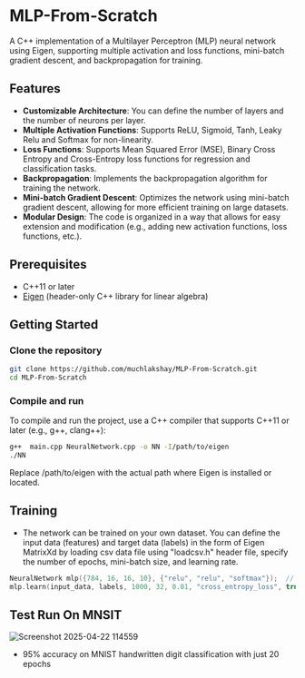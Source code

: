 # MLP-From-Scratch
A C++ implementation of a Multilayer Perceptron (MLP) neural network using Eigen, supporting multiple activation and loss functions, mini-batch gradient descent, and backpropagation for training.

## Features

- **Customizable Architecture**: You can define the number of layers and the number of neurons per layer.
- **Multiple Activation Functions**: Supports ReLU, Sigmoid, Tanh, Leaky Relu and Softmax for non-linearity.
- **Loss Functions**: Supports Mean Squared Error (MSE), Binary Cross Entropy and Cross-Entropy loss functions for regression and classification tasks.
- **Backpropagation**: Implements the backpropagation algorithm for training the network.
- **Mini-batch Gradient Descent**: Optimizes the network using mini-batch gradient descent, allowing for more efficient training on large datasets.
- **Modular Design**: The code is organized in a way that allows for easy extension and modification (e.g., adding new activation functions, loss functions, etc.).

## Prerequisites

- C++11 or later
- [Eigen](https://eigen.tuxfamily.org/) (header-only C++ library for linear algebra)

## Getting Started

### Clone the repository

```bash
git clone https://github.com/muchlakshay/MLP-From-Scratch.git
cd MLP-From-Scratch
```
### Compile and run
To compile and run the project, use a C++ compiler that supports C++11 or later (e.g., g++, clang++):

```bash
g++  main.cpp NeuralNetwork.cpp -o NN -I/path/to/eigen
./NN
```
Replace /path/to/eigen with the actual path where Eigen is installed or located.

## Training
- The network can be trained on your own dataset. You can define the input data (features) and target data (labels) in the form of Eigen MatrixXd by loading csv data file using "loadcsv.h" header file, specify the number of epochs, mini-batch size, and learning rate.
```cpp
NeuralNetwork mlp({784, 16, 16, 10}, {"relu", "relu", "softmax"});  // 784 input neurons, 2 hidden layer with 16 neurons and 10 output neuron
mlp.learn(input_data, labels, 1000, 32, 0.01, "cross_entropy_loss", true); // input data, labels, batch size, learning rate, loss function, verbose (true by default)
```
## Test Run On MNSIT 
![Screenshot 2025-04-22 114559](https://github.com/user-attachments/assets/a934e0be-2e67-4015-aada-24e67a29b6f4)

- 95% accuracy on MNIST handwritten digit classification with just 20 epochs
